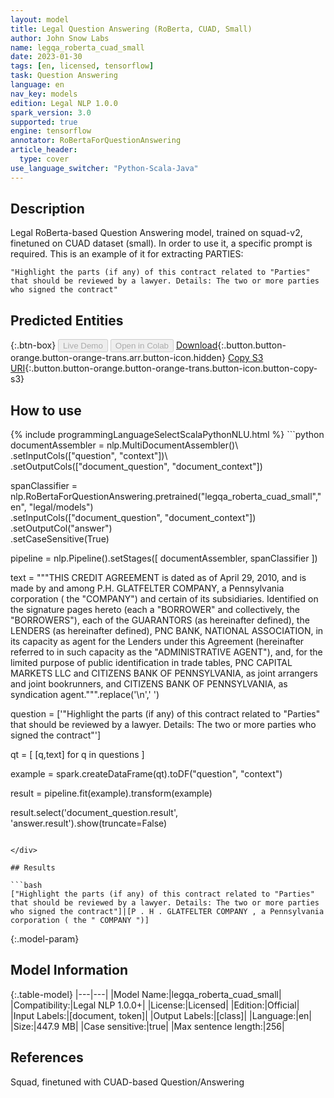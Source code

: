 ```yaml
---
layout: model
title: Legal Question Answering (RoBerta, CUAD, Small)
author: John Snow Labs
name: legqa_roberta_cuad_small
date: 2023-01-30
tags: [en, licensed, tensorflow]
task: Question Answering
language: en
nav_key: models
edition: Legal NLP 1.0.0
spark_version: 3.0
supported: true
engine: tensorflow
annotator: RoBertaForQuestionAnswering
article_header:
  type: cover
use_language_switcher: "Python-Scala-Java"
---
```


## Description

Legal RoBerta-based Question Answering model, trained on squad-v2, finetuned on CUAD dataset (small). In order to use it, a specific prompt is required. This is an example of it for extracting PARTIES:

```
"Highlight the parts (if any) of this contract related to "Parties" that should be reviewed by a lawyer. Details: The two or more parties who signed the contract"
```

## Predicted Entities



{:.btn-box}
<button class="button button-orange" disabled>Live Demo</button>
<button class="button button-orange" disabled>Open in Colab</button>
[Download](https://s3.amazonaws.com/auxdata.johnsnowlabs.com/legal/models/legqa_roberta_cuad_small_en_1.0.0_3.0_1675082898321.zip){:.button.button-orange.button-orange-trans.arr.button-icon.hidden}
[Copy S3 URI](s3://auxdata.johnsnowlabs.com/legal/models/legqa_roberta_cuad_small_en_1.0.0_3.0_1675082898321.zip){:.button.button-orange.button-orange-trans.button-icon.button-copy-s3}

## How to use



<div class="tabs-box" markdown="1">
{% include programmingLanguageSelectScalaPythonNLU.html %}
```python
documentAssembler = nlp.MultiDocumentAssembler()\
        .setInputCols(["question", "context"])\
        .setOutputCols(["document_question", "document_context"])

spanClassifier = nlp.RoBertaForQuestionAnswering.pretrained("legqa_roberta_cuad_small","en", "legal/models") \
.setInputCols(["document_question", "document_context"]) \
.setOutputCol("answer") \
.setCaseSensitive(True)

pipeline = nlp.Pipeline().setStages([
documentAssembler,
spanClassifier
])

text = """THIS CREDIT AGREEMENT is dated as of April 29, 2010, and is made by and
      among P.H. GLATFELTER COMPANY, a Pennsylvania corporation ( the "COMPANY") and
      certain of its subsidiaries. Identified on the signature pages hereto (each a
      "BORROWER" and collectively, the "BORROWERS"), each of the GUARANTORS (as
      hereinafter defined), the LENDERS (as hereinafter defined), PNC BANK, NATIONAL
      ASSOCIATION, in its capacity as agent for the Lenders under this Agreement
      (hereinafter referred to in such capacity as the "ADMINISTRATIVE AGENT"), and,
      for the limited purpose of public identification in trade tables, PNC CAPITAL
      MARKETS LLC and CITIZENS BANK OF PENNSYLVANIA, as joint arrangers and joint
      bookrunners, and CITIZENS BANK OF PENNSYLVANIA, as syndication agent.""".replace('\n',' ')
        
        
question = ['"Highlight the parts (if any) of this contract related to "Parties" that should be reviewed by a lawyer. Details: The two or more parties who signed the contract"']

qt = [ [q,text] for q in questions    ]

example = spark.createDataFrame(qt).toDF("question", "context")

result = pipeline.fit(example).transform(example)

result.select('document_question.result', 'answer.result').show(truncate=False)
```

</div>

## Results

```bash
["Highlight the parts (if any) of this contract related to "Parties" that should be reviewed by a lawyer. Details: The two or more parties who signed the contract"]|[P . H . GLATFELTER COMPANY , a Pennsylvania corporation ( the " COMPANY ")]
```

{:.model-param}
## Model Information

{:.table-model}
|---|---|
|Model Name:|legqa_roberta_cuad_small|
|Compatibility:|Legal NLP 1.0.0+|
|License:|Licensed|
|Edition:|Official|
|Input Labels:|[document, token]|
|Output Labels:|[class]|
|Language:|en|
|Size:|447.9 MB|
|Case sensitive:|true|
|Max sentence length:|256|

## References

Squad, finetuned with CUAD-based Question/Answering
